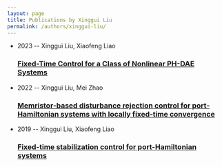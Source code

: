 ```yaml
---
layout: page
title: Publications by Xinggui Liu
permalink: /authors/xinggui-liu/
---
```


<ul class="post-list">
<li><span class='post-meta'>2023 -- Xinggui Liu, Xiaofeng Liao</span><h3><a class='post-link' href='../../fixed-time-control-for-a-class-of-nonlinear-ph-dae-systems'>Fixed-Time Control for a Class of Nonlinear PH-DAE Systems</a></h3></li>
<li><span class='post-meta'>2022 -- Xinggui Liu, Mei Zhao</span><h3><a class='post-link' href='../../memristor-based-disturbance-rejection-control-for-port-hamiltonian-systems-with-locally-fixed-time-convergence'>Memristor‐based disturbance rejection control for port‐Hamiltonian systems with locally fixed‐time convergence</a></h3></li>
<li><span class='post-meta'>2019 -- Xinggui Liu, Xiaofeng Liao</span><h3><a class='post-link' href='../../fixed-time-stabilization-control-for-port-hamiltonian-systems'>Fixed-time stabilization control for port-Hamiltonian systems</a></h3></li>

</ul>
